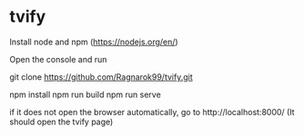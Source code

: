 # tvify

Install node and npm (https://nodejs.org/en/)

Open the console and run

git clone https://github.com/Ragnarok99/tvify.git


npm install 
npm run build
npm run serve

if it does not open the browser automatically, go to http://localhost:8000/ (It should open the tvify page)

